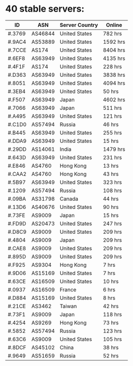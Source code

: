 # 40 stable servers:

| ID | ASN | Server Country | Online |
| ------ | ------ | ------ | ------ |
| #.3769 | AS46844 | United States | 782 hrs |
| #.9AC4 | AS53889 | United States | 1592 hrs |
| #.7CCE | AS174 | United States | 8404 hrs |
| #.6EF8 | AS63949 | United States | 4135 hrs |
| #.4F1F | AS174 | United States | 228 hrs |
| #.D363 | AS63949 | United States | 3838 hrs |
| #.8051 | AS63949 | United States | 4094 hrs |
| #.3EB4 | AS63949 | United States | 50 hrs |
| #.F507 | AS63949 | Japan | 4602 hrs |
| #.7066 | AS63949 | Japan | 511 hrs |
| #.A495 | AS63949 | United States | 121 hrs |
| #.C1D0 | AS57494 | Russia | 46 hrs |
| #.B445 | AS63949 | United States | 255 hrs |
| #.DDA9 | AS63949 | United States | 15 hrs |
| #.29DD | AS14061 | India | 1479 hrs |
| #.643D | AS63949 | United States | 231 hrs |
| #.E846 | AS4760 | Hong Kong | 13 hrs |
| #.CAA2 | AS4760 | Hong Kong | 43 hrs |
| #.5B97 | AS63949 | United States | 323 hrs |
| #.1209 | AS57494 | Russia | 108 hrs |
| #.09BA | AS31798 | Canada | 44 hrs |
| #.13D6 | AS40676 | United States | 90 hrs |
| #.73FE | AS9009 | Japan | 15 hrs |
| #.FD9D | AS20473 | United States | 247 hrs |
| #.D8C9 | AS9009 | United States | 209 hrs |
| #.4804 | AS9009 | Japan | 209 hrs |
| #.CAE8 | AS9009 | United States | 209 hrs |
| #.895D | AS9009 | United States | 209 hrs |
| #.F925 | AS9304 | Hong Kong | 7 hrs |
| #.9D06 | AS15169 | United States | 7 hrs |
| #.63CE | AS16509 | United States | 10 hrs |
| #.0937 | AS16509 | France | 6 hrs |
| #.D884 | AS15169 | United States | 8 hrs |
| #.21CE | AS3462 | Taiwan | 42 hrs |
| #.73F1 | AS9009 | Japan | 118 hrs |
| #.4254 | AS9269 | Hong Kong | 73 hrs |
| #.5852 | AS57494 | Russia | 123 hrs |
| #.63C6 | AS9009 | United States | 105 hrs |
| #.8DCF | AS45102 | China | 38 hrs |
| #.9649 | AS51659 | Russia | 52 hrs |

